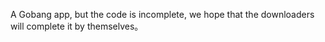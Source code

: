 A Gobang app, but the code is incomplete, we hope that the downloaders will complete it by themselves。

